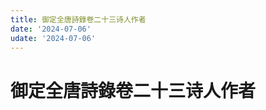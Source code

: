```yaml
---
title: 御定全唐詩錄卷二十三诗人作者
date: '2024-07-06'
udate: '2024-07-06'
---
```

# 御定全唐詩錄卷二十三诗人作者

<AuthorPage :authorMap="authorMap" :chapternum="23" />

<script setup>
const chapter = '卷二十三';
import authorMap from '/data/qtsl/卷二十三/author.json'
</script>
